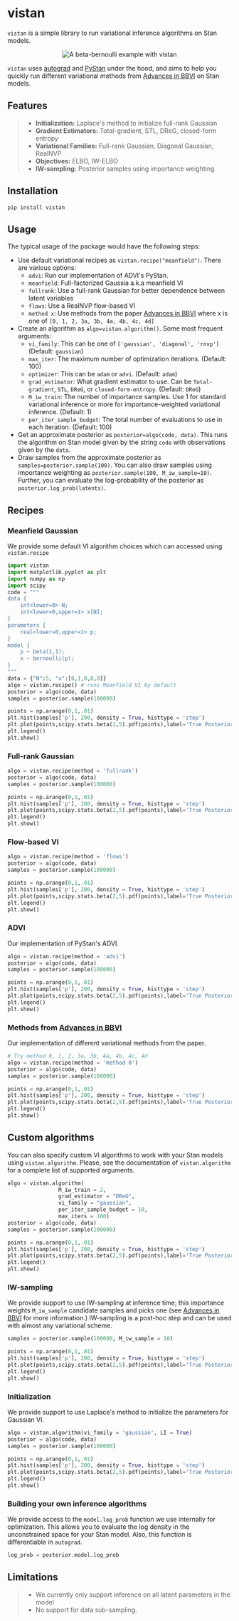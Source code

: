 # vistan

`vistan` is a simple library to run variational inference algorithms on Stan models. 

<p align="center">
  <img src="https://raw.githubusercontent.com/abhiagwl/vistan/master/vistan-example.png" title="A beta-bernoulli example with vistan">
</p>

`vistan` uses [autograd][1] and [PyStan][2] under the hood, and aims to help you quickly run different variational methods from [Advances in BBVI][3] on Stan models. 

[1]: https://github.com/HIPS/autograd
[2]: https://github.com/stan-dev/pystan
[3]: https://proceedings.neurips.cc/paper/2020/file/c91e3483cf4f90057d02aa492d2b25b1-Paper.pdf
## Features

> - **Initialization:** Laplace's method to initialize full-rank Gaussian
> - **Gradient Estimators:** Total-gradient, STL, DReG, closed-form entropy   
> - **Variational Families:** Full-rank Gaussian, Diagonal Gaussian, RealNVP
> - **Objectives:** ELBO, IW-ELBO
> - **IW-sampling:** Posterior samples using importance weighting

## Installation

```
pip install vistan
```

## Usage
The typical usage of the package would have the following steps:
- Use default variational recipes as `vistan.recipe("meanfield")`. There are various options: 
    + `advi`: Run our implementation of ADVI's PyStan.
    + `meanfield`: Full-factorized Gaussia a.k.a meanfield VI
    + `fullrank`: Use a full-rank Gaussian for better dependence between latent variables 
    + `flows`: Use a RealNVP flow-based VI
    + `method x`: Use methods from the paper [Advances in BBVI][3] where x is one of `[0, 1, 2, 3a, 3b, 4a, 4b, 4c, 4d]`
- Create an algorithm as `algo=vistan.algorithm()`. Some most frequent arguments:
    + `vi_family`: This can be one of `['gaussian', 'diagonal', 'rnvp']` (Default: `gaussian`)
    + `max_iter`: The maximum number of optimization iterations. (Default: 100)
    + `optimizer`: This can be `adam` or `advi`. (Default: `adam`)
    + `grad_estimator`: What gradient estimator to use. Can be `Total-gradient`, `STL`, `DReG`, or `closed-form-entropy`. (Default: `DReG`)
    + `M_iw_train`: The number of importance samples. Use 1 for standard variational inference or more for importance-weighted variational inference. (Default: 1)
    + `per_iter_sample_budget`: The total number of evaluations to use in each iteration. (Default: 100)
- Get an approximate posterior as `posterior=algo(code, data)`. This runs the algorithm on Stan model given by the string `code` with observations given by the `data`.
- Draw samples from the approximate posterior as `samples=posterior.sample(100)`. You can also draw samples using importance weighting as `posterior.sample(100, M_iw_sample=10)`. Further, you can evaluate the log-probability of the posterior as `posterior.log_prob(latents)`. 

## Recipes
### Meanfield Gaussian 
We provide some default VI algorithm choices which can accessed using `vistan.recipe`   

```python
import vistan 
import matplotlib.pyplot as plt
import numpy as np 
import scipy
code = """
data {
    int<lower=0> N;
    int<lower=0,upper=1> x[N];
}
parameters {
    real<lower=0,upper=1> p;
}
model {
    p ~ beta(1,1);
    x ~ bernoulli(p);
}
"""
data = {"N":5, "x":[0,1,0,0,0]}
algo = vistan.recipe() # runs Meanfield VI by default
posterior = algo(code, data) 
samples = posterior.sample(100000)

points = np.arange(0,1,.01)
plt.hist(samples['p'], 200, density = True, histtype = 'step')
plt.plot(points,scipy.stats.beta(2,5).pdf(points),label='True Posterior')
plt.legend()
plt.show()
```

### Full-rank Gaussian 
```python
algo = vistan.recipe(method = 'fullrank')
posterior = algo(code, data) 
samples = posterior.sample(100000)

points = np.arange(0,1,.01)
plt.hist(samples['p'], 200, density = True, histtype = 'step')
plt.plot(points,scipy.stats.beta(2,5).pdf(points),label='True Posterior')
plt.legend()
plt.show()

```

### Flow-based VI
```python
algo = vistan.recipe(method = 'flows')
posterior = algo(code, data) 
samples = posterior.sample(100000)

points = np.arange(0,1,.01)
plt.hist(samples['p'], 200, density = True, histtype = 'step')
plt.plot(points,scipy.stats.beta(2,5).pdf(points),label='True Posterior')
plt.legend()
plt.show()

```

### ADVI
Our implementation of PyStan's ADVI.
```python
algo = vistan.recipe(method = 'advi')
posterior = algo(code, data) 
samples = posterior.sample(100000)

points = np.arange(0,1,.01)
plt.hist(samples['p'], 200, density = True, histtype = 'step')
plt.plot(points,scipy.stats.beta(2,5).pdf(points),label='True Posterior')
plt.legend()
plt.show()
```

### Methods from [Advances in BBVI][3]
Our implementation of different variational methods from the paper. 
```python
# Try method 0, 1, 2, 3a, 3b, 4a, 4b, 4c, 4d
algo = vistan.recipe(method = 'method 0') 
posterior = algo(code, data) 
samples = posterior.sample(100000)

points = np.arange(0,1,.01)
plt.hist(samples['p'], 200, density = True, histtype = 'step')
plt.plot(points,scipy.stats.beta(2,5).pdf(points),label='True Posterior')
plt.legend()
plt.show()
```

## Custom algorithms
You can also specify custom VI algorithms to work with your Stan models using `vistan.algorithm`. Please, see the documentation of `vistan.algorithm` for a complete list of supported arguments. 
```python
algo = vistan.algorithm(
                M_iw_train = 2,
                grad_estimator = "DReG",
                vi_family = "gaussian",
                per_iter_sample_budget = 10,
                max_iters = 100)
posterior = algo(code, data) 
samples = posterior.sample(100000)

points = np.arange(0,1,.01)
plt.hist(samples['p'], 200, density = True, histtype = 'step')
plt.plot(points,scipy.stats.beta(2,5).pdf(points),label='True Posterior')
plt.legend()
plt.show()
```
### IW-sampling
We provide support to use IW-sampling at inference time; this importance weights `M_iw_sample` candidate samples and picks one (see [Advances in BBVI][3] for more information.) IW-sampling is a post-hoc step and can be used with almost any variational scheme.
```python
samples = posterior.sample(100000, M_iw_sample = 10)

points = np.arange(0,1,.01)
plt.hist(samples['p'], 200, density = True, histtype = 'step')
plt.plot(points,scipy.stats.beta(2,5).pdf(points),label='True Posterior')
plt.legend()
plt.show()

```
### Initialization
We provide support to use Laplace's method to initialize the parameters for Gaussian VI.
```python
algo = vistan.algorithm(vi_family = 'gaussian', LI = True)
posterior = algo(code, data) 
samples = posterior.sample(100000)

points = np.arange(0,1,.01)
plt.hist(samples['p'], 200, density = True, histtype = 'step')
plt.plot(points,scipy.stats.beta(2,5).pdf(points),label='True Posterior')
plt.legend()
plt.show()

```
### Building your own inference algorithms
We provide access to the `model.log_prob` function we use internally for optimization. This allows you to evaluate the log density in the unconstrained space for your Stan model. Also, this function is differentiable in `autograd`.
```python
log_prob = posterior.model.log_prob

```


## Limitations


> - We currently only support inference on all latent parameters in the model
> - No support for data sub-sampling.